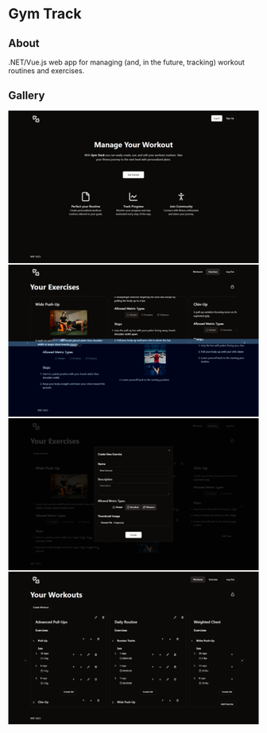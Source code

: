 # Gym Track

## About

.NET/Vue.js web app for managing (and, in the future, tracking) workout routines and exercises.

## Gallery

![Home Page](docs/readme/img/home.jpg)
![Exercises View](docs/readme/img/exercises-view.jpg)
![Create New Exercise](docs/readme/img/exercises-new.jpg)
![Workouts View Edit Mode](docs/readme/img/workouts-view-edit.jpg)
